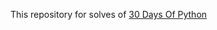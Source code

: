 This repository for solves of [30 Days Of Python](https://github.com/Asabeneh/30-Days-Of-Python "Learn Python in 30 Days")